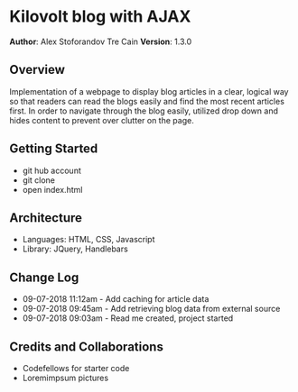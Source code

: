 # Kilovolt blog with AJAX

**Author**: Alex Stoforandov Tre Cain
**Version**: 1.3.0

## Overview

Implementation of a webpage to display blog articles in a clear, logical way so that readers can read the blogs easily and find the most recent articles first. In order to navigate through the blog easily, utilized drop down and hides content to prevent over clutter on the page.

## Getting Started

- git hub account
- git clone
- open index.html

## Architecture

- Languages: HTML, CSS, Javascript
- Library: JQuery, Handlebars

## Change Log

- 09-07-2018 11:12am - Add caching for article data
- 09-07-2018 09:45am - Add retrieving blog data from external source
- 09-07-2018 09:03am - Read me created, project started

## Credits and Collaborations

- Codefellows for starter code
- Loremimpsum pictures

